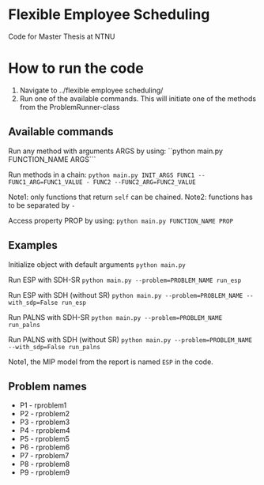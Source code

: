 # Flexible Employee Scheduling
Code for Master Thesis at NTNU

# How to run the code
1. Navigate to ../flexible employee scheduling/
2. Run one of the available commands. This will initiate one of the methods from the
 ProblemRunner-class

## Available commands

Run any method with arguments ARGS by using:
``python main.py FUNCTION_NAME ARGS```
    
Run methods in a chain:
```python main.py INIT_ARGS FUNC1 --FUNC1_ARG=FUNC1_VALUE - FUNC2 --FUNC2_ARG=FUNC2_VALUE```
    
Note1: only functions that return `self` can be chained.
Note2: functions has to be separated by `-`

Access property PROP by using: 
```python main.py FUNCTION_NAME PROP```

## Examples
Initialize object with default arguments 
```python main.py```
    
Run ESP with SDH-SR
```python main.py --problem=PROBLEM_NAME run_esp```
    
Run ESP with SDH (without SR)
```python main.py --problem=PROBLEM_NAME --with_sdp=False run_esp```

Run PALNS with SDH-SR
```python main.py --problem=PROBLEM_NAME run_palns```

Run PALNS with SDH (without SR)
```python main.py --problem=PROBLEM_NAME --with_sdp=False run_palns```

Note1, the MIP model from the report is named `ESP` in the code. 

## Problem names
* P1 - rproblem1
* P2 - rproblem2
* P3 - rproblem3
* P4 - rproblem4
* P5 - rproblem5
* P6 - rproblem6
* P7 - rproblem7
* P8 - rproblem8
* P9 - rproblem9
